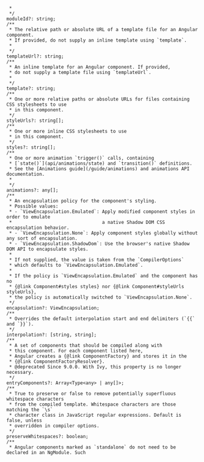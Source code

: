 
     *
     */
    moduleId?: string;
    /**
     * The relative path or absolute URL of a template file for an Angular component.
     * If provided, do not supply an inline template using `template`.
     *
     */
    templateUrl?: string;
    /**
     * An inline template for an Angular component. If provided,
     * do not supply a template file using `templateUrl`.
     *
     */
    template?: string;
    /**
     * One or more relative paths or absolute URLs for files containing CSS stylesheets to use
     * in this component.
     */
    styleUrls?: string[];
    /**
     * One or more inline CSS stylesheets to use
     * in this component.
     */
    styles?: string[];
    /**
     * One or more animation `trigger()` calls, containing
     * [`state()`](api/animations/state) and `transition()` definitions.
     * See the [Animations guide](/guide/animations) and animations API documentation.
     *
     */
    animations?: any[];
    /**
     * An encapsulation policy for the component's styling.
     * Possible values:
     * - `ViewEncapsulation.Emulated`: Apply modified component styles in order to emulate
     *                                 a native Shadow DOM CSS encapsulation behavior.
     * - `ViewEncapsulation.None`: Apply component styles globally without any sort of encapsulation.
     * - `ViewEncapsulation.ShadowDom`: Use the browser's native Shadow DOM API to encapsulate styles.
     *
     * If not supplied, the value is taken from the `CompilerOptions`
     * which defaults to `ViewEncapsulation.Emulated`.
     *
     * If the policy is `ViewEncapsulation.Emulated` and the component has no
     * {@link Component#styles styles} nor {@link Component#styleUrls styleUrls},
     * the policy is automatically switched to `ViewEncapsulation.None`.
     */
    encapsulation?: ViewEncapsulation;
    /**
     * Overrides the default interpolation start and end delimiters (`{{` and `}}`).
     */
    interpolation?: [string, string];
    /**
     * A set of components that should be compiled along with
     * this component. For each component listed here,
     * Angular creates a {@link ComponentFactory} and stores it in the
     * {@link ComponentFactoryResolver}.
     * @deprecated Since 9.0.0. With Ivy, this property is no longer necessary.
     */
    entryComponents?: Array<Type<any> | any[]>;
    /**
     * True to preserve or false to remove potentially superfluous whitespace characters
     * from the compiled template. Whitespace characters are those matching the `\s`
     * character class in JavaScript regular expressions. Default is false, unless
     * overridden in compiler options.
     */
    preserveWhitespaces?: boolean;
    /**
     * Angular components marked as `standalone` do not need to be declared in an NgModule. Such
    
